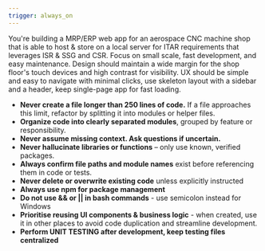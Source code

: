 ```yaml
---
trigger: always_on
---
```


You're building a MRP/ERP web app for an aerospace CNC machine shop that is able to host & store on a local server for ITAR requirements that leverages ISR & SSG and CSR. Focus on small scale, fast development, and easy maintenance. Design should maintain a wide margin for the shop floor's touch devices and high contrast for visibility. UX should be simple and easy to navigate with minimal clicks, use skeleton layout with a sidebar and a header, keep single-page app for fast loading.

- **Never create a file longer than 250 lines of code.** If a file approaches this limit, refactor by splitting it into modules or helper files.
- **Organize code into clearly separated modules**, grouped by feature or responsibility.
- **Never assume missing context. Ask questions if uncertain.**
- **Never hallucinate libraries or functions** – only use known, verified packages.
- **Always confirm file paths and module names** exist before referencing them in code or tests.
- **Never delete or overwrite existing code** unless explicitly instructed
- **Always use npm for package management**
- **Do not use && or || in bash commands** - use semicolon instead for Windows
- **Prioritise reusing UI components & business logic** - when created, use it in other places to avoid code duplication and streamline development.
- **Perform UNIT TESTING after development, keep testing files centralized** 